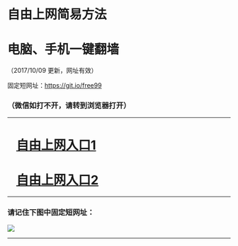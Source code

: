 ﻿# 自由上网简易方法

# 电脑、手机一键翻墙

（2017/10/09 更新，网址有效）

固定短网址：https://git.io/free99

### （微信如打不开，请转到浏览器打开）


***





# &nbsp;&nbsp; <a href="http://ft2454918840.fwq-tz-1001.info/fwqtz01.html?t=10090017003 " target="_blank">自由上网入口1</a>
# &nbsp;&nbsp; <a href="http://ft117705741.fwq-tz-1002.info/fwqtz02.html?t=10090011370 " target="_blank">自由上网入口2</a>
***

### 请记住下图中固定短网址：

<img src="https://s3-us-west-2.amazonaws.com/fwq-1001/yjfq-20170905okok.png" /> 


***

